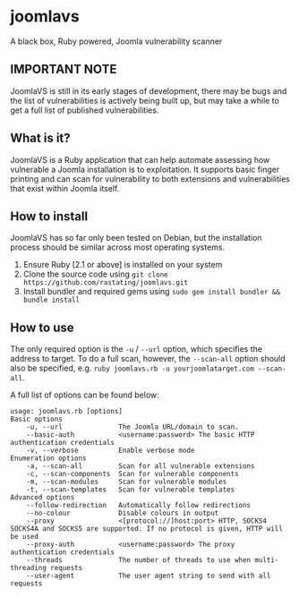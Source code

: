 # joomlavs
A black box, Ruby powered, Joomla vulnerability scanner

## IMPORTANT NOTE
JoomlaVS is still in its early stages of development, there may be bugs and the list of vulnerabilities is actively being built up, but may take a while to get a full list of published vulnerabilities.

## What is it?
JoomlaVS is a Ruby application that can help automate assessing how vulnerable a Joomla installation is to exploitation. It supports basic finger printing and can scan for vulnerability to both extensions and vulnerabilities that exist within Joomla itself.

## How to install
JoomlaVS has so far only been tested on Debian, but the installation process should be similar across most operating systems.

1. Ensure Ruby [2.1 or above] is installed on your system
2. Clone the source code using ```git clone https://github.com/rastating/joomlavs.git```
3. Install bundler and required gems using ```sudo gem install bundler && bundle install```

## How to use
The only required option is the ```-u``` / ```--url``` option, which specifies the address to target. To do a full scan, however, the ```--scan-all``` option should also be specified, e.g. ```ruby joomlavs.rb -u yourjoomlatarget.com --scan-all```.

A full list of options can be found below:

```
usage: joomlavs.rb [options]
Basic options
    -u, --url              The Joomla URL/domain to scan.
    --basic-auth           <username:password> The basic HTTP authentication credentials
    -v, --verbose          Enable verbose mode
Enumeration options
    -a, --scan-all         Scan for all vulnerable extensions
    -c, --scan-components  Scan for vulnerable components
    -m, --scan-modules     Scan for vulnerable modules
    -t, --scan-templates   Scan for vulnerable templates
Advanced options
    --follow-redirection   Automatically follow redirections
    --no-colour            Disable colours in output
    --proxy                <[protocol://]host:port> HTTP, SOCKS4 SOCKS4A and SOCKS5 are supported. If no protocol is given, HTTP will be used
    --proxy-auth           <username:password> The proxy authentication credentials
    --threads              The number of threads to use when multi-threading requests
    --user-agent           The user agent string to send with all requests
```
